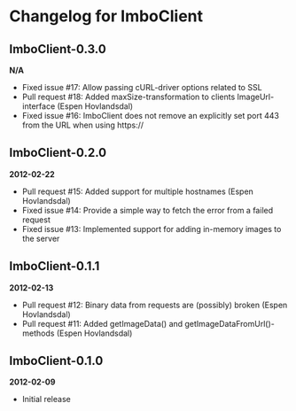 Changelog for ImboClient
========================

ImboClient-0.3.0
----------------
__N/A__

* Fixed issue #17: Allow passing cURL-driver options related to SSL
* Pull request #18: Added maxSize-transformation to clients ImageUrl-interface (Espen Hovlandsdal)
* Fixed issue #16: ImboClient does not remove an explicitly set port 443 from the URL when using https://

ImboClient-0.2.0
----------------
__2012-02-22__

* Pull request #15: Added support for multiple hostnames (Espen Hovlandsdal)
* Fixed issue #14: Provide a simple way to fetch the error from a failed request
* Fixed issue #13: Implemented support for adding in-memory images to the server

ImboClient-0.1.1
----------------
__2012-02-13__

* Pull request #12: Binary data from requests are (possibly) broken (Espen Hovlandsdal)
* Pull request #11: Added getImageData() and getImageDataFromUrl()-methods (Espen Hovlandsdal)

ImboClient-0.1.0
----------------
__2012-02-09__

* Initial release
